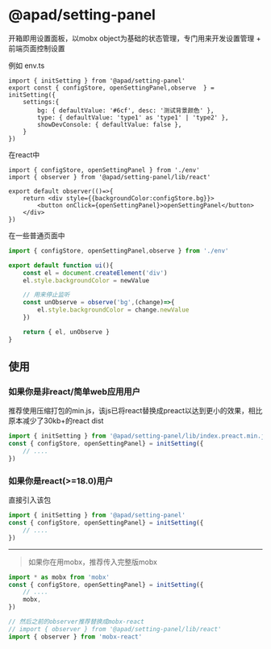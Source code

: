 # @apad/setting-panel

开箱即用设置面板，以mobx object为基础的状态管理，专门用来开发设置管理 + 前端页面控制设置

例如 env.ts
```tsx
import { initSetting } from '@apad/setting-panel'
export const { configStore, openSettingPanel,observe  } = initSetting({
    settings:{
        bg: { defaultValue: '#6cf', desc: '测试背景颜色' },
        type: { defaultValue: 'type1' as 'type1' | 'type2' },
        showDevConsole: { defaultValue: false },
    }
})
```
在react中
```tsx
import { configStore, openSettingPanel } from './env'
import { observer } from '@apad/setting-panel/lib/react'

export default observer(()=>{
    return <div style={{backgroundColor:configStore.bg}}>
        <button onClick={openSettingPanel}>openSettingPanel</button>
    </div>
})
```
在一些普通页面中
```ts
import { configStore, openSettingPanel,observe } from './env'

export default function ui(){
    const el = document.createElement('div')
    el.style.backgroundColor = newValue

    // 用来停止监听
    const unObserve = observe('bg',(change)=>{
        el.style.backgroundColor = change.newValue
    })

    return { el, unObserve }
}
```

## 使用

### 如果你是非react/简单web应用用户
推荐使用压缩打包的min.js，该js已将react替换成preact以达到更小的效果，相比原本减少了30kb+的react dist
```ts
import { initSetting } from '@apad/setting-panel/lib/index.preact.min.js'
const { configStore, openSettingPanel} = initSetting({
    // ....
})
```
### 如果你是react(>=18.0)用户
直接引入该包
```ts
import { initSetting } from '@apad/setting-panel'
const { configStore, openSettingPanel} = initSetting({
    // ....
})
```

----- 

> 如果你在用mobx，推荐传入完整版mobx
```ts
import * as mobx from 'mobx'
const { configStore, openSettingPanel} = initSetting({
    // ....
    mobx,
})

// 然后之前的observer推荐替换成mobx-react
// import { observer } from '@apad/setting-panel/lib/react'
import { observer } from 'mobx-react'
```